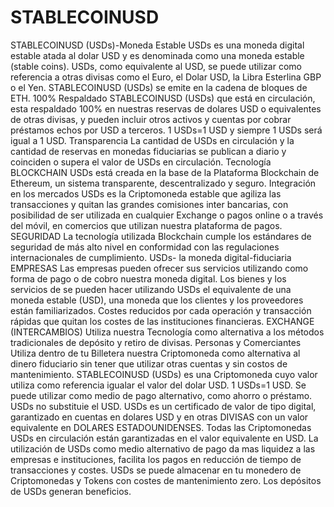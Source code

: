 # STABLECOINUSD
STABLECOINUSD (USDs)-Moneda Estable USDs es una moneda digital estable atada al dolar USD y es denominada como una moneda estable (stable coins). USDs, como equivalente al USD, se puede utilizar como referencia a otras divisas como el Euro, el Dolar USD, la Libra Esterlina GBP o el Yen. STABLECOINUSD (USDs) se emite en la cadena de bloques de ETH.  100% Respaldado STABLECOINUSD (USDs) que está en circulación, esta respaldado 100% en nuestras reservas de dolares USD o equivalentes de otras divisas, y pueden incluir otros activos y cuentas por cobrar préstamos echos por USD a terceros. 1 USDs=1 USD y siempre 1 USDs será igual a 1 USD.  Transparencia La cantidad de USDs en circulación y la cantidad de reservas en monedas fiduciarias se publican a diario y coinciden o supera el valor de USDs en circulación.  Tecnología BLOCKCHAIN USDs está creada en la base de la Plataforma Blockchain de Ethereum, un sistema transparente, descentralizado y seguro.  Integración en los mercados USDs es la Criptomoneda estable que agiliza las transacciones y quitan las grandes comisiones inter bancarias, con posibilidad de ser utilizada en cualquier Exchange o pagos online o a través del móvil, en comercios que utilizan nuestra plataforma de pagos.  SEGURIDAD La tecnología utilizada Blockchain cumple los estándares de seguridad de más alto nivel en conformidad con las regulaciones internacionales de cumplimiento.  USDs- la moneda digital-fiduciaria EMPRESAS Las empresas pueden ofrecer sus servicios utilizando como forma de pago o de cobro nuestra moneda digital. Los bienes y los servicios de se pueden hacer utilizando USDs el equivalente de una moneda estable (USD), una moneda que los clientes y los proveedores están familiarizados. Costes reducidos por cada operación y transacción rápidas que quitan los costes de las instituciones financieras.  EXCHANGE (INTERCAMBIOS) Utiliza nuestra Tecnología como alternativa a los métodos tradicionales de depósito y retiro de divisas.  Personas y Comerciantes  Utiliza dentro de tu Billetera nuestra Criptomoneda como alternativa al dinero fiduciario sin tener que utilizar otras cuentas y sin costos de mantenimiento.
STABLECOINUSD (USDs) es una Criptomoneda cuyo valor utiliza como referencia igualar el valor del dolar USD. 
1 USDs=1 USD.
Se puede utilizar como medio de pago alternativo, como ahorro o préstamo. 
USDs no substituie el USD. USDs es un certificado de valor de tipo digital, garantizado en cuentas en dolares USD y en otras DIVISAS con un valor equivalente en DOLARES ESTADOUNIDENSES. 
Todas las Criptomonedas USDs en circulación están garantizadas en el valor equivalente en USD. 
La utilización de USDs como medio alternativo de pago da mas liquidez a las empresas e instituciones, facilita los pagos en reducción de tiempo de transacciones y costes.
USDs se puede almacenar en tu monedero de Criptomonedas y Tokens con costes de mantenimiento zero.
Los depósitos de USDs generan beneficios.

